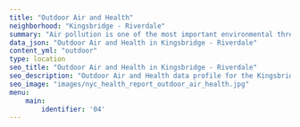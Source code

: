 ```yaml
---
title: "Outdoor Air and Health"
neighborhood: "Kingsbridge - Riverdale"
summary: "Air pollution is one of the most important environmental threats to urban populations and while all people are exposed, pollutant emissions, levels of exposure, and population vulnerability vary across neighborhoods. Exposures to common air pollutants have been linked to respiratory and cardiovascular diseases, cancers, and premature deaths."
data_json: "Outdoor Air and Health in Kingsbridge - Riverdale"
content_yml: "outdoor"
type: location
seo_title: "Outdoor Air and Health in Kingsbridge - Riverdale"
seo_description: "Outdoor Air and Health data profile for the Kingsbridge - Riverdale neighborhood of NYC."
seo_image: "images/nyc_health_report_outdoor_air_health.jpg"
menu:
    main:
        identifier: '04'
---
```

